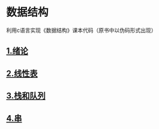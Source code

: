 # 数据结构
利用c语言实现《数据结构》课本代码（原书中以伪码形式出现）
## [1.绪论](https://github.com/XinghangLiu/-/blob/master/%E7%BB%AA%E8%AE%BA.md)
## [2.线性表](https://github.com/XinghangLiu/Data_Structure/blob/master/%E7%BA%BF%E6%80%A7%E8%A1%A8.md)
## [3.栈和队列](https://github.com/XinghangLiu/Data_Structure/blob/master/%E6%A0%88%E5%92%8C%E9%98%9F%E5%88%97.md)
## [4.串](https://github.com/XinghangLiu/Data_Structure/blob/master/%E4%B8%B2.md)

   
